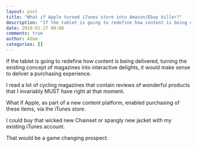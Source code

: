 ```yaml
---
layout: post
title: "What if Apple turned iTunes store into Amazon/Ebay killer?"
description: "If the tablet is going to redefine how content is being delivered, turning the existing concept of magazines into interactive delights, it would make sense to deliver a purchasing experience. I read a lot of cycling magazines that contain reviews ..."
date: 2010-01-27 00:00
comments: true
author: Adam
categories: []
---
```


If the tablet is going to redefine how content is being delivered, turning the existing concept of magazines into interactive delights, it would make sense to deliver a purchasing experience. <p /> I read a lot of cycling magazines that contain reviews of wonderful products that I invariably MUST have right at that moment. <p /> What if Apple, as part of a new content platform, enabled purchasing of these items, via the iTunes store. <p /> I could buy that wicked new Chainset or spangly new jacket with my existing iTunes account. <p /> That would be a game changing prospect.